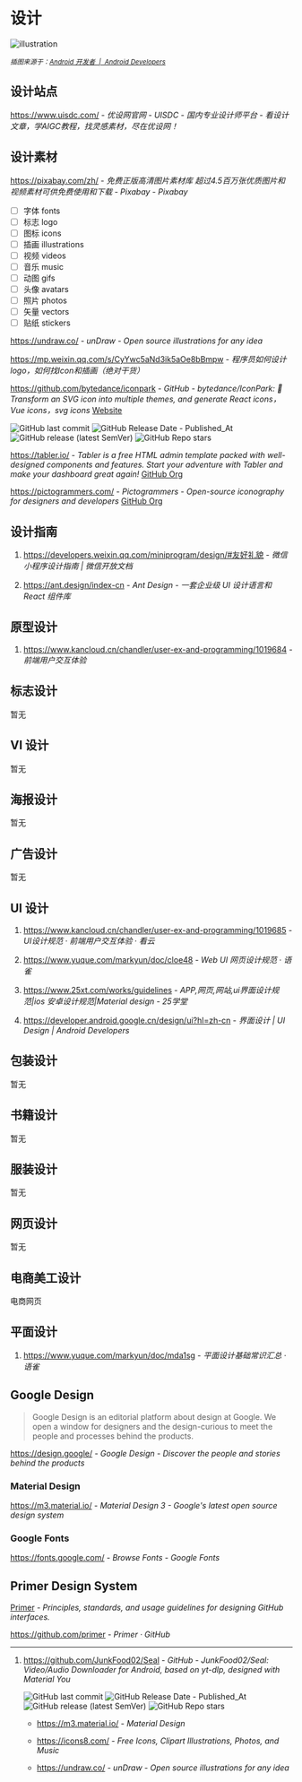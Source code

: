 # 设计

![illustration](https://developer.android.google.cn/static/images/design/ui/mobile/system-bars-hero.png)

<small>*插图来源于：[Android 开发者  |  Android Developers](https://developer.android.google.cn/design/ui/mobile/guides/foundations/system-bars?hl=zh-cn)*</small>

## 设计站点

https://www.uisdc.com/ - *优设网官网 - UISDC - 国内专业设计师平台 - 看设计文章，学AIGC教程，找灵感素材，尽在优设网！*

## 设计素材

https://pixabay.com/zh/ - *免费正版高清图片素材库 超过4.5百万张优质图片和视频素材可供免费使用和下载 - Pixabay - Pixabay*

- [ ] 字体 fonts
- [ ] 标志 logo
- [ ] 图标 icons
- [ ] 插画 illustrations
- [ ] 视频 videos
- [ ] 音乐 music
- [ ] 动图 gifs
- [ ] 头像 avatars
- [ ] 照片 photos
- [ ] 矢量 vectors
- [ ] 贴纸 stickers

https://undraw.co/ - *unDraw - Open source illustrations for any idea*

https://mp.weixin.qq.com/s/CyYwc5aNd3ik5aOe8bBmpw - *程序员如何设计logo，如何找Icon和插画（绝对干货）*

https://github.com/bytedance/iconpark - *GitHub - bytedance/IconPark: 🍎Transform an SVG icon into multiple themes, and generate React icons，Vue icons，svg icons* [Website](http://iconpark.bytedance.com/)

![GitHub last commit](https://img.shields.io/github/last-commit/bytedance/iconpark?logo=github&color=blue)
![GitHub Release Date - Published_At](https://img.shields.io/github/release-date/bytedance/iconpark?display_date=published_at&logo=github)
![GitHub release (latest SemVer)](https://img.shields.io/github/v/release/bytedance/iconpark?logo=github)
![GitHub Repo stars](https://img.shields.io/github/stars/bytedance/iconpark?style=social)

https://tabler.io/ - *Tabler is a free HTML admin template packed with well-designed components and features. Start your adventure with Tabler and make your dashboard great again!* [GitHub Org](https://github.com/tabler)

https://pictogrammers.com/ - *Pictogrammers - Open-source iconography for designers and developers* [GitHub Org](https://github.com/Pictogrammers)

## 设计指南

1. https://developers.weixin.qq.com/miniprogram/design/#友好礼貌 - *微信小程序设计指南 | 微信开放文档*

2. https://ant.design/index-cn - *Ant Design - 一套企业级 UI 设计语言和 React 组件库*

## 原型设计

1. https://www.kancloud.cn/chandler/user-ex-and-programming/1019684 - *前端用户交互体验*

## 标志设计

暂无

## VI 设计

暂无

## 海报设计

暂无

## 广告设计

暂无

## UI 设计

1. https://www.kancloud.cn/chandler/user-ex-and-programming/1019685 - *UI设计规范 · 前端用户交互体验 · 看云*

2. https://www.yuque.com/markyun/doc/cloe48 - *Web UI 网页设计规范 · 语雀*

3. https://www.25xt.com/works/guidelines - *APP,网页,网站,ui界面设计规范|ios 安卓设计规范|Material design - 25学堂*

4. https://developer.android.google.cn/design/ui?hl=zh-cn - *界面设计 | UI Design
| Android Developers*

## 包装设计

暂无

## 书籍设计

暂无

## 服装设计

暂无

## 网页设计

暂无

## 电商美工设计

电商网页

## 平面设计

1. https://www.yuque.com/markyun/doc/mda1sg - *平面设计基础常识汇总 · 语雀*

## Google Design

> Google Design is an editorial platform about design at Google. We open a window for designers and the design-curious to meet the people and processes behind the products.

https://design.google/ - *Google Design - Discover the people and stories behind the products*

### Material Design

https://m3.material.io/ - *Material Design 3 - Google's latest open source design system*

### Google Fonts

https://fonts.google.com/ - *Browse Fonts - Google Fonts*

## Primer Design System

[Primer](https://primer.style/) - *Principles, standards, and usage guidelines for designing GitHub interfaces.*

https://github.com/primer - *Primer · GitHub*

---

1. https://github.com/JunkFood02/Seal - *GitHub - JunkFood02/Seal: Video/Audio Downloader for Android, based on yt-dlp, designed with Material You*

    ![GitHub last commit](https://img.shields.io/github/last-commit/JunkFood02/Seal?color=blue&logo=github)
    ![GitHub Release Date - Published_At](https://img.shields.io/github/release-date/JunkFood02/Seal?display_date=published_at&logo=github)
    ![GitHub release (latest SemVer)](https://img.shields.io/github/v/release/JunkFood02/Seal?logo=github)
    ![GitHub Repo stars](https://img.shields.io/github/stars/JunkFood02/Seal?style=social)

    - https://m3.material.io/ - *Material Design*

    - https://icons8.com/ - *Free Icons, Clipart Illustrations, Photos, and Music*

    - https://undraw.co/ - *unDraw - Open source illustrations for any idea*
